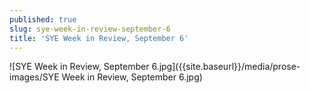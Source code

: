 ```yaml
---
published: true
slug: sye-week-in-review-september-6
title: 'SYE Week in Review, September 6'
---
```

![SYE Week in Review, September 6.jpg]({{site.baseurl}}/media/prose-images/SYE Week in Review, September 6.jpg)
